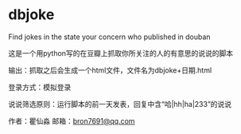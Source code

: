 # dbjoke
Find jokes in the state your concern who published in douban

这是一个用python写的在豆瓣上抓取你所关注的人的有意思的说说的脚本


输出：抓取之后会生成一个html文件，文件名为dbjoke+日期.html

登录方式：模拟登录

说说筛选原则：运行脚本的前一天发表，回复中含“哈|hh|ha|233”的说说



作者：瞿仙淼
邮箱：bron7691@qq.com
